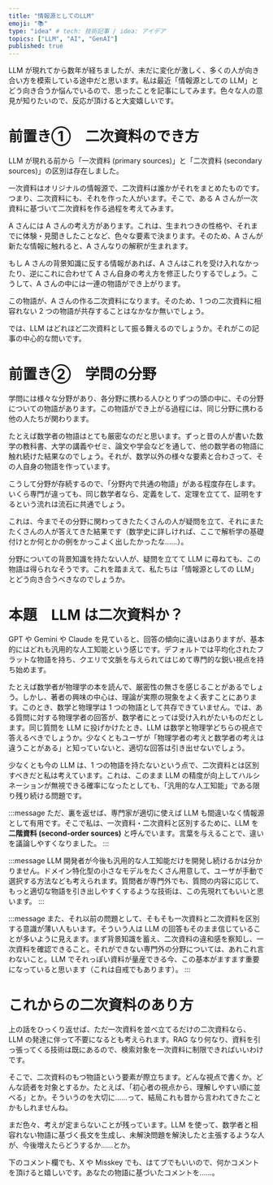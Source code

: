 ```yaml
---
title: "情報源としてのLLM"
emoji: "📚"
type: "idea" # tech: 技術記事 / idea: アイデア
topics: ["LLM", "AI", "GenAI"]
published: true
---
```


LLM が現れてから数年が経ちましたが、未だに変化が激しく、多くの人が向き合い方を模索している途中だと思います。私は最近「情報源としての LLM」とどう向き合うか悩んでいるので、思ったことを記事にしてみます。色々な人の意見が知りたいので、反応が頂けると大変嬉しいです。

# 前置き①　二次資料のでき方

LLM が現れる前から「一次資料 (primary sources)」と「二次資料 (secondary sources)」の区別は存在しました。

一次資料はオリジナルの情報源で、二次資料は誰かがそれをまとめたものです。つまり、二次資料にも、それを作った人がいます。そこで、ある A さんが一次資料に基づいて二次資料を作る過程を考えてみます。

A さんには A さんの考え方があります。これは、生まれつきの性格や、それまでに体験・見聞きしたことなど、色々な要素で決まります。そのため、A さんが新たな情報に触れると、A さんなりの解釈が生まれます。

もし A さんの背景知識に反する情報があれば、A さんはこれを受け入れなかったり、逆にこれに合わせて A さん自身の考え方を修正したりするでしょう。こうして、A さんの中には一連の物語ができ上がります。

この物語が、A さんの作る二次資料になります。そのため、1 つの二次資料に相容れない 2 つの物語が共存することはなかなか無いでしょう。

では、LLM はどれほど二次資料として振る舞えるのでしょうか。それがこの記事の中心的な問いです。

# 前置き②　学問の分野

学問には様々な分野があり、各分野に携わる人ひとりずつの頭の中に、その分野についての物語があります。この物語ができ上がる過程には、同じ分野に携わる他の人たちが関わります。

たとえば数学者の物語はとても厳密なのだと思います。ずっと昔の人が書いた数学の教科書、大学の講義やゼミ、論文や学会などを通して、他の数学者の物語に触れ続けた結果なのでしょう。それが、数学以外の様々な要素と合わさって、その人自身の物語を作っています。

こうして分野が存続するので、「分野内で共通の物語」がある程度存在します。いくら専門が違っても、同じ数学者なら、定義をして、定理を立てて、証明をするという流れは流石に共通でしょう。

これは、今までその分野に関わってきたたくさんの人が疑問を立て、それにまたたくさんの人が答えてきた結果です（数学史に詳しければ、ここで解析学の基礎付けとか何とかの例をかっこよく出したかったな……）。

分野についての背景知識を持たない人が、疑問を立てて LLM に尋ねても、この物語は得られなそうです。これを踏まえて、私たちは「情報源としての LLM」とどう向き合うべきなのでしょうか。

# 本題　LLM は二次資料か？

GPT や Gemini や Claude を見ていると、回答の傾向に違いはありますが、基本的にはどれも汎用的な人工知能という感じです。デフォルトでは平均化されたフラットな物語を持ち、クエリで文脈を与えられてはじめて専門的な鋭い視点を持ち始めます。

たとえば数学者が物理学の本を読んで、厳密性の無さを感じることがあるでしょう。しかし、著者の興味の中心は、理論が実際の現象をよく表すことにあります。このとき、数学と物理学は 1 つの物語として共存できていません。では、ある質問に対する物理学者の回答が、数学者にとっては受け入れがたいものだとします。同じ質問を LLM に投げかけたとき、LLM は数学と物理学どちらの視点で答えるべきでしょうか。少なくともユーザが「物理学者の考えと数学者の考えは違うことがある」と知っていないと、適切な回答は引き出せないでしょう。

少なくとも今の LLM は、1 つの物語を持たないという点で、二次資料とは区別すべきだと私は考えています。これは、このまま LLM の精度が向上してハルシネーションが無視できる確率になったとしても、「汎用的な人工知能」である限り残り続ける問題です。

:::message
ただ、裏を返せば、専門家が適切に使えば LLM も間違いなく情報源として有用です。そこで私は、一次資料・二次資料と区別するために、LLM を**二階資料 (second-order sources)** と呼んでいます。言葉を与えることで、違いを議論しやすくなりました。
:::

:::message
LLM 開発者が今後も汎用的な人工知能だけを開発し続けるかは分かりません。ドメイン特化型の小さなモデルをたくさん用意して、ユーザが手動で選択する方法なども考えられます。質問者が専門外でも、質問の内容に応じて、もっと適切な物語を引き出しやすくするような技術は、この先現れてもいいと思います。
:::

:::message
また、それ以前の問題として、そもそも一次資料と二次資料を区別する意識が薄い人もいます。そういう人は LLM の回答もそのまま信じていることが多いように見えます。まず背景知識を蓄え、二次資料の違和感を察知し、一次資料を確認できること。それができない専門外の分野については、あれこれ言わないこと。LLM でそれっぽい資料が量産できる今、この基本がますます重要になっていると思います（これは自戒でもあります）。
:::

# これからの二次資料のあり方

上の話をひっくり返せば、ただ一次資料を並べ立てるだけの二次資料なら、LLM の発達に伴って不要になるとも考えられます。RAG なり何なり、資料を引っ張ってくる技術は既にあるので、検索対象を一次資料に制限できればいいわけです。

そこで、二次資料のもつ物語という要素が際立ちます。どんな視点で書くか。どんな読者を対象とするか。たとえば、「初心者の視点から、理解しやすい順に並べる」とか。そういうのを大切に……って、結局これも昔から言われてきたことかもしれませんね。

まだ色々、考えが定まらないことが残っています。LLM を使って、数学者と相容れない物語に基づく長文を生成し、未解決問題を解決したと主張するような人が、今後増えたらどうするか……とか。

下のコメント欄でも、X や Misskey でも、はてブでもいいので、何かコメントを頂けると嬉しいです。あなたの物語に基づいたコメントを……。
